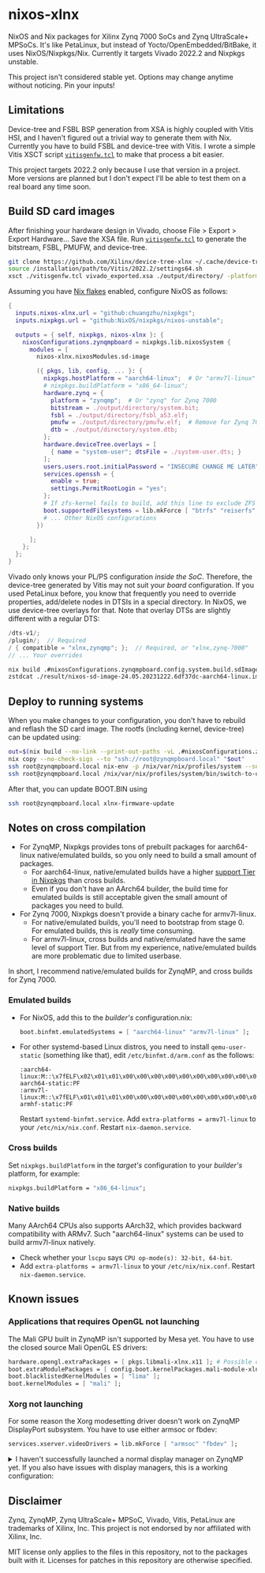 # nixos-xlnx

NixOS and Nix packages for Xilinx Zynq 7000 SoCs and Zynq UltraScale+ MPSoCs. It's like PetaLinux, but instead of Yocto/OpenEmbedded/BitBake, it uses NixOS/Nixpkgs/Nix. Currently it targets Vivado 2022.2 and Nixpkgs unstable.

This project isn't considered stable yet. Options may change anytime without noticing. Pin your inputs!

## Limitations

Device-tree and FSBL BSP generation from XSA is highly coupled with Vitis HSI, and I haven't figured out a trivial way to generate them with Nix. Currently you have to build FSBL and device-tree with Vitis. I wrote a simple Vitis XSCT script [`vitisgenfw.tcl`](./vitisgenfw.tcl) to make that process a bit easier.

This project targets 2022.2 only because I use that version in a project. More versions are planned but I don't expect I'll be able to test them on a real board any time soon.

## Build SD card images

After finishing your hardware design in Vivado, choose File > Export > Export Hardware... Save the XSA file. Run [`vitisgenfw.tcl`](./vitisgenfw.tcl) to generate the bitstream, FSBL, PMUFW, and device-tree.

```bash
git clone https://github.com/Xilinx/device-tree-xlnx ~/.cache/device-tree-xlnx -b xilinx_v2022.2 --depth 1
source /installation/path/to/Vitis/2022.2/settings64.sh
xsct ./vitisgenfw.tcl vivado_exported.xsa ./output/directory/ -platform zynqmp  # Or "zynq" for Zynq 7000
```

Assuming you have [Nix flakes](https://nixos.wiki/wiki/Flakes) enabled, configure NixOS as follows:

```nix
{
  inputs.nixos-xlnx.url = "github:chuangzhu/nixpkgs";
  inputs.nixpkgs.url = "github:NixOS/nixpkgs/nixos-unstable";

  outputs = { self, nixpkgs, nixos-xlnx }: {
    nixosConfigurations.zynqmpboard = nixpkgs.lib.nixosSystem {
      modules = [
        nixos-xlnx.nixosModules.sd-image

        ({ pkgs, lib, config, ... }: {
          nixpkgs.hostPlatform = "aarch64-linux";  # Or "armv7l-linux" for Zynq 7000
          # nixpkgs.buildPlatform = "x86_64-linux";
          hardware.zynq = {
            platform = "zynqmp";  # Or "zynq" for Zynq 7000
            bitstream = ./output/directory/system.bit;
            fsbl = ./output/directory/fsbl_a53.elf;
            pmufw = ./output/directory/pmufw.elf;  # Remove for Zynq 7000
            dtb = ./output/directory/system.dtb;
          };
          hardware.deviceTree.overlays = [
            { name = "system-user"; dtsFile = ./system-user.dts; }
          ];
          users.users.root.initialPassword = "INSECURE CHANGE ME LATER";
          services.openssh = {
            enable = true;
            settings.PermitRootLogin = "yes";
          };
          # If zfs-kernel fails to build, add this line to exclude ZFS support
          boot.supportedFilesystems = lib.mkForce [ "btrfs" "reiserfs" "vfat" "f2fs" "xfs" "ntfs" "cifs" ];
          # ... Other NixOS configurations
        })

      ];
    };
  };
}
```

Vivado only knows your PL/PS configuration *inside the SoC*. Therefore, the device-tree generated by Vitis may not suit your *board* configuration. If you used PetaLinux before, you know that frequently you need to override properties, add/delete nodes in DTSIs in a special directory. In NixOS, we use device-tree overlays for that. Note that overlay DTSs are slightly different with a regular DTS:

```c
/dts-v1/;
/plugin/;  // Required
/ { compatible = "xlnx,zynqmp"; };  // Required, or "xlnx,zynq-7000"
// ... Your overrides
```

```bash
nix build .#nixosConfigurations.zynqmpboard.config.system.build.sdImage -vL
zstdcat ./result/nixos-sd-image-24.05.20231222.6df37dc-aarch64-linux.img.zst | sudo dd of=/dev/mmcblk0 status=progress
```

## Deploy to running systems

When you make changes to your configuration, you don't have to rebuild and reflash the SD card image. The rootfs (including kernel, device-tree) can be updated using:

```bash
out=$(nix build --no-link --print-out-paths -vL .#nixosConfigurations.zynqmpboard.config.system.build.toplevel)
nix copy --no-check-sigs --to "ssh://root@zynqmpboard.local" "$out"
ssh root@zynqmpboard.local nix-env -p /nix/var/nix/profiles/system --set $out
ssh root@zynqmpboard.local /nix/var/nix/profiles/system/bin/switch-to-configuration switch
```

After that, you can update BOOT.BIN using

```bash
ssh root@zynqmpboard.local xlnx-firmware-update
```

## Notes on cross compilation

* For ZynqMP, Nixpkgs provides tons of prebuilt packages for aarch64-linux native/emulated builds, so you only need to build a small amount of packages.
  - For aarch64-linux, native/emulated builds have a higher [support Tier in Nixpkgs](https://github.com/NixOS/rfcs/blob/master/rfcs/0046-platform-support-tiers.md) than cross builds.
  - Even if you don't have an AArch64 builder, the build time for emulated builds is still acceptable given the small amount of packages you need to build.
* For Zynq 7000, Nixpkgs doesn't provide a binary cache for armv7l-linux.
  - For native/emulated builds, you'll need to bootstrap from stage 0. For emulated builds, this is *really* time consuming.
  - For armv7l-linux, cross builds and native/emulated have the same level of support Tier. But from my experience, native/emulated builds are more problematic due to limited userbase.

In short, I recommend native/emulated builds for ZynqMP, and cross builds for Zynq 7000.

### Emulated builds
- For NixOS, add this to the *builder's* configuration.nix:
  ```nix
  boot.binfmt.emulatedSystems = [ "aarch64-linux" "armv7l-linux" ];
  ```
- For other systemd-based Linux distros, you need to install `qemu-user-static` (something like that), edit `/etc/binfmt.d/arm.conf` as the follows:
  ```
  :aarch64-linux:M::\x7fELF\x02\x01\x01\x00\x00\x00\x00\x00\x00\x00\x00\x00\x02\x00\xb7\x00:\xff\xff\xff\xff\xff\xff\xff\x00\xff\xff\xff\xff\xff\xff\x00\xff\xfe\xff\xff\xff:/usr/bin/qemu-aarch64-static:PF
  :armv7l-linux:M::\x7fELF\x01\x01\x01\x00\x00\x00\x00\x00\x00\x00\x00\x00\x02\x00\x28\x00:\xff\xff\xff\xff\xff\xff\xff\x00\xff\xff\xff\xff\xff\xff\x00\xff\xfe\xff\xff\xff:/usr/bin/qemu-armhf-static:PF
  ```
  Restart `systemd-binfmt.service`. Add `extra-platforms = armv7l-linux` to your `/etc/nix/nix.conf`. Restart `nix-daemon.service`.

### Cross builds
Set `nixpkgs.buildPlatform` in the *target's* configuration to your *builder's* platform, for example:
```nix
nixpkgs.buildPlatform = "x86_64-linux";
```

### Native builds
Many AArch64 CPUs also supports AArch32, which provides backward compatibility with ARMv7. Such "aarch64-linux" systems can be used to build armv7l-linux natively.
  - Check whether your `lscpu` says `CPU op-mode(s): 32-bit, 64-bit`.
  - Add `extra-platforms = armv7l-linux` to your `/etc/nix/nix.conf`. Restart `nix-daemon.service`.

## Known issues

### Applications that requires OpenGL not launching

The Mali GPU built in ZynqMP isn't supported by Mesa yet. You have to use the closed source Mali OpenGL ES drivers:

```nix
hardware.opengl.extraPackages = [ pkgs.libmali-xlnx.x11 ]; # Possible choices: wayland, x11, fbdev, headless
boot.extraModulePackages = [ config.boot.kernelPackages.mali-module-xlnx ];
boot.blacklistedKernelModules = [ "lima" ];
boot.kernelModules = [ "mali" ];
```

### Xorg not launching

For some reason the Xorg modesetting driver doesn't work on ZynqMP DisplayPort subsystem. You have to use either armsoc or fbdev:

```nix
services.xserver.videoDrivers = lib.mkForce [ "armsoc" "fbdev" ];
```

<details>
<summary>
I haven't successfully launched a normal display manager on ZynqMP yet. If you also have issues with display managers, this is a working configuration:
</summary>

```nix
services.xserver.enable = true;
services.xserver.videoDrivers = lib.mkForce [ /*"armsoc"*/ "fbdev" ];
services.xserver.displayManager.sx.enable = true;
services.xserver.windowManager.i3.enable = true;
systemd.services.i3 = {
  wantedBy = [ "multi-user.target" ];
  script = ''
    . /etc/profile
    exec sx i3 -c /etc/i3/config
  '';
  # Sometimes systemd deactivate it instantly even with no error
  # Restart indefinitely
  unitConfig.StartLimitIntervalSec = 0;
  serviceConfig = {
    User = "root";
    Group = "root";
    PAMName = "login";
    WorkingDirectory = "~";
    Restart = "always";
    TTYPath = "/dev/tty1";
    TTYReset = "yes";
    TTYVHangup = "yes";
    TTYVTDisallocate = "yes";
    StandardInput = "tty-force";
    StandardOutput = "journal";
    StandardError = "journal";
  };
};
```
</details>

## Disclaimer

Zynq, ZynqMP, Zynq UltraScale+ MPSoC, Vivado, Vitis, PetaLinux are trademarks of Xilinx, Inc. This project is not endorsed by nor affiliated with Xilinx, Inc.

MIT license only applies to the files in this repository, not to the packages built with it. Licenses for patches in this repository are otherwise specified.
